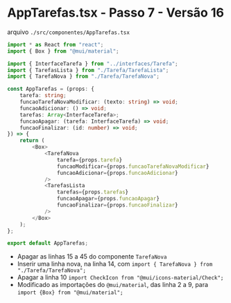 # AppTarefas.tsx - Passo 7 - Versão 16


arquivo `./src/componentes/AppTarefas.tsx`
```ts
import * as React from "react";
import { Box } from "@mui/material";

import { InterfaceTarefa } from "../interfaces/Tarefa";
import { TarefasLista } from "./Tarefa/TarefaLista";
import { TarefaNova } from "./Tarefa/TarefaNova";

const AppTarefas = (props: {
	tarefa: string;
	funcaoTarefaNovaModificar: (texto: string) => void;
	funcaoAdicionar: () => void;
	tarefas: Array<InterfaceTarefa>;
	funcaoApagar: (tarefa: InterfaceTarefa) => void;
	funcaoFinalizar: (id: number) => void;
}) => {
	return (
		<Box>
			<TarefaNova
				tarefa={props.tarefa}
				funcaoModificar={props.funcaoTarefaNovaModificar}
				funcaoAdicionar={props.funcaoAdicionar}
			/>
			<TarefasLista
				tarefas={props.tarefas}
				funcaoApagar={props.funcaoApagar}
				funcaoFinalizar={props.funcaoFinalizar}
			/>
		</Box>
	);
};

export default AppTarefas;

```

- Apagar as linhas 15 a 45 do componente `TarefaNova`
- Inserir uma linha nova, na linha 14, com `import { TarefaNova } from "./Tarefa/TarefaNova";`
- Apagar a linha 10 `import CheckIcon from "@mui/icons-material/Check";`
- Modificado as importações do `@mui/material`, das linha 2 a 9, para `import {Box} from "@mui/material";`
